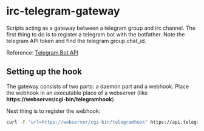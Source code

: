 # irc-telegram-gateway

Scripts acting as a gateway between a telegram group and irc channel.
The first thing to do is to register a telegram bot with the botfather.
Note the telegram API token and find the telegram group chat\_id.

Reference: [Telegram Bot API](https://core.telegram.org/bots/api "Bot API")

## Setting up the hook

The gateway consists of two parts: a daemon part and a webhook. Place the
webhook in an executable place of a webserver (like **https://webserver/cgi-bin/telegramhook**)

Next thing is to register the webhook:

```bash
curl -F "url=https://webserver/cgi-bin/telegramhook" https://api.telegram.org/bot$TOKEN/setWebhook
```


